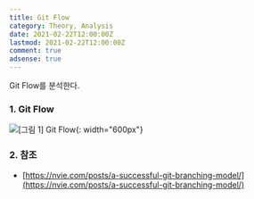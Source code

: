 ```yaml
---
title: Git Flow
category: Theory, Analysis
date: 2021-02-22T12:00:00Z
lastmod: 2021-02-22T12:00:00Z
comment: true
adsense: true
---
```


Git Flow를 분석한다.

### 1. Git Flow

![[그림 1] Git Flow]({{site.baseurl}}/images/theory_analysis/Git_Flow/Git_Flow.PNG){: width="600px"}

### 2. 참조

* [https://nvie.com/posts/a-successful-git-branching-model/](https://nvie.com/posts/a-successful-git-branching-model/)
